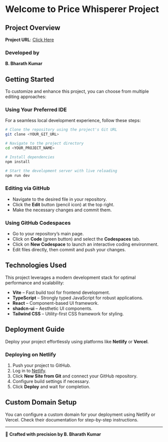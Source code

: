 # Welcome to Price Whisperer Project

## Project Overview

**Project URL**: [Click Here](https://lovable.dev/projects/6772a25a-0318-4f18-ae5d-28c85895b42d)

### Developed by
**B. Bharath Kumar**

## Getting Started

To customize and enhance this project, you can choose from multiple editing approaches:

### **Using Your Preferred IDE**
For a seamless local development experience, follow these steps:

```sh
# Clone the repository using the project's Git URL
git clone <YOUR_GIT_URL>

# Navigate to the project directory
cd <YOUR_PROJECT_NAME>

# Install dependencies
npm install

# Start the development server with live reloading
npm run dev
```

### **Editing via GitHub**
- Navigate to the desired file in your repository.
- Click the **Edit** button (pencil icon) at the top right.
- Make the necessary changes and commit them.

### **Using GitHub Codespaces**
- Go to your repository’s main page.
- Click on **Code** (green button) and select the **Codespaces** tab.
- Click on **New Codespace** to launch an interactive coding environment.
- Edit files directly, then commit and push your changes.

## Technologies Used
This project leverages a modern development stack for optimal performance and scalability:

- **Vite** – Fast build tool for frontend development.
- **TypeScript** – Strongly typed JavaScript for robust applications.
- **React** – Component-based UI framework.
- **shadcn-ui** – Aesthetic UI components.
- **Tailwind CSS** – Utility-first CSS framework for styling.

## Deployment Guide
Deploy your project effortlessly using platforms like **Netlify** or **Vercel**.

### **Deploying on Netlify**
1. Push your project to GitHub.
2. Log in to [Netlify](https://www.netlify.com/).
3. Click **New Site from Git** and connect your GitHub repository.
4. Configure build settings if necessary.
5. Click **Deploy** and wait for completion.

## Custom Domain Setup
You can configure a custom domain for your deployment using Netlify or Vercel. Check their documentation for step-by-step instructions.

---
🚀 **Crafted with precision by B. Bharath Kumar**

